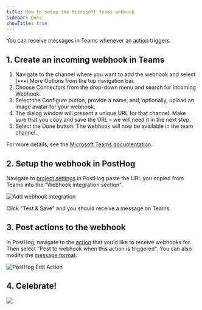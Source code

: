 ```yaml
---
title: How to setup the Microsoft Teams webhook
sidebar: Docs
showTitle: true
---
```


You can receive messages in Teams whenever an [action](/docs/user-guides/actions) triggers.

## 1. Create an incoming webhook in Teams

1. Navigate to the channel where you want to add the webhook and select (•••) More Options from the top navigation bar.
1. Choose Connectors from the drop-down menu and search for Incoming Webhook.
1. Select the Configure button, provide a name, and, optionally, upload an image avatar for your webhook.
1. The dialog window will present a unique URL for that channel. Make sure that you copy and save the URL – we will need it in the next step.
1. Select the Done button. The webhook will now be available in the team channel.

For more details, see the [Microsoft Teams documentation](https://docs.microsoft.com/en-us/microsoftteams/platform/webhooks-and-connectors/how-to/add-incoming-webhook#add-an-incoming-webhook-to-a-teams-channel).

## 2. Setup the webhook in PostHog

Navigate to [project settings](https://app.posthog.com/project/settings) in PostHog paste the URL you copied from Teams into the "Webhook integration section".

![Add webhook integration](https://res.cloudinary.com/dmukukwp6/image/upload/v1710055416/posthog.com/contents/images/docs/webhooks/webhook-integration.png)

Click "Test & Save" and you should receive a message on Teams. 

## 3. Post actions to the webhook

In PostHog, navigate to the [action](https://app.posthog.com/data-management/actions) that you'd like to receive webhooks for. Then select "Post to webhook when this action is triggered". You can also modify the [message format](/docs/webhooks#message-formatting).

![PostHog Edit Action](https://res.cloudinary.com/dmukukwp6/image/upload/v1710055416/posthog.com/contents/images/post-action-slack.png)

## 4. Celebrate!

![](https://res.cloudinary.com/dmukukwp6/image/upload/v1710055416/posthog.com/contents/images/mt-message.png)
